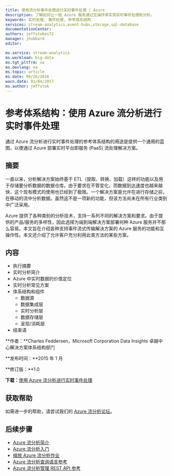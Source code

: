 ```yaml
---
title: 使用流分析事件处理进行实时事件处理 | Azure
description: 了解如何让一组 Azure 服务通过互操作来实现实时事件处理和分析。
keywords: 实时处理, 事件处理, 参考体系结构
services: stream-analytics,event-hubs,storage,sql-database
documentationCenter: 
authors: jeffstokes72
manager: jhubbard
editor: 

ms.service: stream-analytics
ms.workload: big-data
ms.tgt_pltfrm: na
ms.devlang: na
ms.topic: article
ms.date: 09/26/2016
wacn.date: 01/04/2017
ms.author: jeffstok
---
```


# 参考体系结构：使用 Azure 流分析进行实时事件处理

通过 Azure 流分析进行实时事件处理的参考体系结构的用途是提供一个通用的蓝图，以便通过 Azure 部署实时平台即服务 (PaaS) 流处理解决方案。

## 摘要

一直以来，分析解决方案始终基于 ETL（提取、转换、加载）这样的功能以及用于存储要分析数据的数据仓库。由于要求在不管变化，而数据到达速度也越来越快，这个现有模式的使用也已经到了极限。一个解决方案是允许在进行存储之前，在移动的流中分析数据。虽然这不是一项新的功能，但该方法尚未在所有行业类别中广泛采用。

Azure 提供了各种类别的分析技术，支持一系列不同的解决方案和要求。由于提供的产品/服务的多样性，因此选择为端到端解决方案部署何种 Azure 服务并不那么容易。本文旨在介绍各种支持事件流式传输解决方案的 Azure 服务的功能和互操作性。本文还介绍了允许客户充分利用此类方法的某些方案。

## 内容

- 执行摘要
- 实时分析简介
- Azure 中实时数据的价值定位
- 实时分析常见方案
- 体系结构和组件
	- 数据源
	- 数据集成层
	- 实时分析层
	- 数据存储层
	- 呈现/消耗层
- 结束语

**作者：**Charles Feddersen，Microsoft Corporation Data Insights 卓越中心解决方案体系结构部门

**发布时间：**2015 年 1 月

**修订版：**1.0

**下载：**[使用 Azure 流分析进行实时事件处理](http://download.microsoft.com/download/6/2/3/623924DE-B083-4561-9624-C1AB62B5F82B/real-time-event-processing-with-microsoft-azure-stream-analytics.pdf)

## 获取帮助
如需进一步的帮助，请尝试我们的 [Azure 流分析论坛](https://social.msdn.microsoft.com/Forums/zh-cn/home?forum=AzureStreamAnalytics)。

## 后续步骤

- [Azure 流分析简介](./stream-analytics-introduction.md)
- [Azure 流分析入门](./stream-analytics-get-started.md)
- [缩放 Azure 流分析作业](./stream-analytics-scale-jobs.md)
- [Azure 流分析查询语言参考](https://msdn.microsoft.com/zh-cn/library/azure/dn834998.aspx)
- [Azure 流分析管理 REST API 参考](https://msdn.microsoft.com/zh-cn/library/azure/dn835031.aspx)

<!---HONumber=Mooncake_Quality_Review_1230_2016-->
